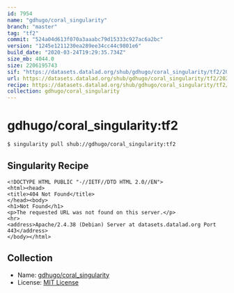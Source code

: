 ```yaml
---
id: 7954
name: "gdhugo/coral_singularity"
branch: "master"
tag: "tf2"
commit: "524a04d613f070a3aaabc79d15333c927ac6a2bc"
version: "1245e1211230ea289ee34cc44c9801e6"
build_date: "2020-03-24T19:29:35.734Z"
size_mb: 4044.0
size: 2206195743
sif: "https://datasets.datalad.org/shub/gdhugo/coral_singularity/tf2/2020-03-24-524a04d6-1245e121/1245e1211230ea289ee34cc44c9801e6.sif"
url: https://datasets.datalad.org/shub/gdhugo/coral_singularity/tf2/2020-03-24-524a04d6-1245e121/
recipe: https://datasets.datalad.org/shub/gdhugo/coral_singularity/tf2/2020-03-24-524a04d6-1245e121/Singularity
collection: gdhugo/coral_singularity
---
```


# gdhugo/coral_singularity:tf2

```bash
$ singularity pull shub://gdhugo/coral_singularity:tf2
```

## Singularity Recipe

```singularity
<!DOCTYPE HTML PUBLIC "-//IETF//DTD HTML 2.0//EN">
<html><head>
<title>404 Not Found</title>
</head><body>
<h1>Not Found</h1>
<p>The requested URL was not found on this server.</p>
<hr>
<address>Apache/2.4.38 (Debian) Server at datasets.datalad.org Port 443</address>
</body></html>
```

## Collection

 - Name: [gdhugo/coral_singularity](https://github.com/gdhugo/coral_singularity)
 - License: [MIT License](https://api.github.com/licenses/mit)

